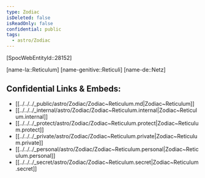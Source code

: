 ```yaml
---
type: Zodiac
isDeleted: false
isReadOnly: false
confidential: public
tags:
  - astro/Zodiac
---
```


[SpocWebEntityId::28152]



[name-la::Reticulum]
[name-genitive::Reticuli]
[name-de::Netz]


## Confidential Links & Embeds: 
- [[../../../_public/astro/Zodiac/Zodiac~Reticulum.md|Zodiac~Reticulum]] 
- [[../../../_internal/astro/Zodiac/Zodiac~Reticulum.internal|Zodiac~Reticulum.internal]] 
- [[../../../_protect/astro/Zodiac/Zodiac~Reticulum.protect|Zodiac~Reticulum.protect]] 
- [[../../../_private/astro/Zodiac/Zodiac~Reticulum.private|Zodiac~Reticulum.private]] 
- [[../../../_personal/astro/Zodiac/Zodiac~Reticulum.personal|Zodiac~Reticulum.personal]] 
- [[../../../_secret/astro/Zodiac/Zodiac~Reticulum.secret|Zodiac~Reticulum.secret]] 
